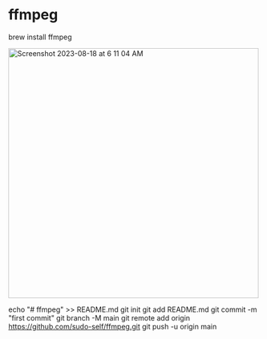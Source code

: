 # ffmpeg

brew install ffmpeg

<img width="499" alt="Screenshot 2023-08-18 at 6 11 04 AM" src="https://github.com/sudo-self/ffmpeg/assets/119916323/631ad4c4-c978-4c24-b509-d8bb93bb4249">


echo "# ffmpeg" >> README.md
git init
git add README.md
git commit -m "first commit"
git branch -M main
git remote add origin https://github.com/sudo-self/ffmpeg.git
git push -u origin main
